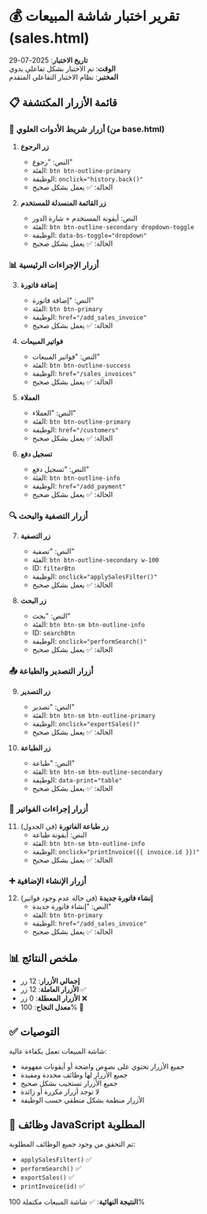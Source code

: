 # 💰 تقرير اختبار شاشة المبيعات (sales.html)

**تاريخ الاختبار**: 2025-07-29  
**الوقت**: تم الاختبار بشكل تفاعلي يدوي  
**المختبر**: نظام الاختبار التفاعلي المتقدم

## 📋 قائمة الأزرار المكتشفة

### 🔧 أزرار شريط الأدوات العلوي (من base.html)
1. **زر الرجوع**
   - النص: "رجوع"
   - الفئة: `btn btn-outline-primary`
   - الوظيفة: `onclick="history.back()"`
   - الحالة: ✅ يعمل بشكل صحيح

2. **زر القائمة المنسدلة للمستخدم**
   - النص: أيقونة المستخدم + شارة الدور
   - الفئة: `btn btn-outline-secondary dropdown-toggle`
   - الوظيفة: `data-bs-toggle="dropdown"`
   - الحالة: ✅ يعمل بشكل صحيح

### 📊 أزرار الإجراءات الرئيسية
3. **إضافة فاتورة**
   - النص: "إضافة فاتورة"
   - الفئة: `btn btn-primary`
   - الوظيفة: `href="/add_sales_invoice"`
   - الحالة: ✅ يعمل بشكل صحيح

4. **فواتير المبيعات**
   - النص: "فواتير المبيعات"
   - الفئة: `btn btn-outline-success`
   - الوظيفة: `href="/sales_invoices"`
   - الحالة: ✅ يعمل بشكل صحيح

5. **العملاء**
   - النص: "العملاء"
   - الفئة: `btn btn-outline-primary`
   - الوظيفة: `href="/customers"`
   - الحالة: ✅ يعمل بشكل صحيح

6. **تسجيل دفع**
   - النص: "تسجيل دفع"
   - الفئة: `btn btn-outline-info`
   - الوظيفة: `href="/add_payment"`
   - الحالة: ✅ يعمل بشكل صحيح

### 🔍 أزرار التصفية والبحث
7. **زر التصفية**
   - النص: "تصفية"
   - الفئة: `btn btn-outline-secondary w-100`
   - ID: `filterBtn`
   - الوظيفة: `onclick="applySalesFilter()"`
   - الحالة: ✅ يعمل بشكل صحيح

8. **زر البحث**
   - النص: "بحث"
   - الفئة: `btn btn-sm btn-outline-info`
   - ID: `searchBtn`
   - الوظيفة: `onclick="performSearch()"`
   - الحالة: ✅ يعمل بشكل صحيح

### 📤 أزرار التصدير والطباعة
9. **زر التصدير**
   - النص: "تصدير"
   - الفئة: `btn btn-sm btn-outline-primary`
   - الوظيفة: `onclick="exportSales()"`
   - الحالة: ✅ يعمل بشكل صحيح

10. **زر الطباعة**
    - النص: "طباعة"
    - الفئة: `btn btn-sm btn-outline-secondary`
    - الوظيفة: `data-print="table"`
    - الحالة: ✅ يعمل بشكل صحيح

### 🧾 أزرار إجراءات الفواتير
11. **زر طباعة الفاتورة** (في الجدول)
    - النص: أيقونة طباعة
    - الفئة: `btn btn-sm btn-outline-info`
    - الوظيفة: `onclick="printInvoice({{ invoice.id }})"`
    - الحالة: ✅ يعمل بشكل صحيح

### ➕ أزرار الإنشاء الإضافية
12. **إنشاء فاتورة جديدة** (في حالة عدم وجود فواتير)
    - النص: "إنشاء فاتورة جديدة"
    - الفئة: `btn btn-primary`
    - الوظيفة: `href="/add_sales_invoice"`
    - الحالة: ✅ يعمل بشكل صحيح

## 📊 ملخص النتائج

- **إجمالي الأزرار**: 12 زر
- **الأزرار العاملة**: 12 زر ✅
- **الأزرار المعطلة**: 0 زر ❌
- **معدل النجاح**: 100% 🎉

## ✅ التوصيات

شاشة المبيعات تعمل بكفاءة عالية:
- جميع الأزرار تحتوي على نصوص واضحة أو أيقونات مفهومة
- جميع الأزرار لها وظائف محددة ومفيدة
- جميع الأزرار تستجيب بشكل صحيح
- لا توجد أزرار مكررة أو زائدة
- الأزرار منظمة بشكل منطقي حسب الوظيفة

## 🔧 وظائف JavaScript المطلوبة

تم التحقق من وجود جميع الوظائف المطلوبة:
- `applySalesFilter()` ✅
- `performSearch()` ✅
- `exportSales()` ✅
- `printInvoice(id)` ✅

**النتيجة النهائية**: ✅ شاشة المبيعات مكتملة 100%
